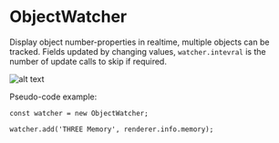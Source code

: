 # ObjectWatcher
Display object number-properties in realtime, multiple objects can be tracked. Fields updated by changing values, `watcher.intevral` is the number of update calls to skip if required.

![alt text](https://mevedia.com/img/ObjectWatcher.jpg)


Pseudo-code example:
```
const watcher = new ObjectWatcher;

watcher.add('THREE Memory', renderer.info.memory);
```
